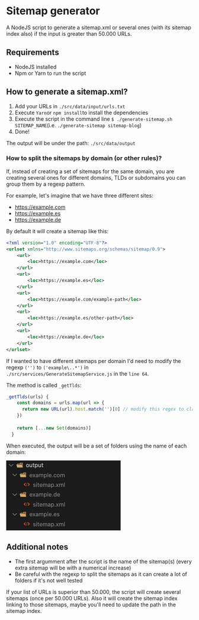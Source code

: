 # Sitemap generator
A NodeJS script to generate a sitemap.xml or several ones (with its sitemap index also) if the input is greater than 50.000 URLs.

## Requirements
* NodeJS installed
* Npm or Yarn to run the script

## How to generate a sitemap.xml?
1. Add your URLs in `./src/data/input/urls.txt`
2. Execute `Yarn`or `npm install`to install the dependencies
3. Execute the script in the command line `$ ./generate-sitemap.sh SITEMAP_NAME`(i.e. `./generate-sitemap sitemap-blog`)
4. Done!

The output will be under the path: `./src/data/output`

### How to split the sitemaps by domain (or other rules)?
If, instead of creating a set of sitemaps for the same domain, you are creating several ones for different domains, TLDs or subdomains you can group them by a regexp pattern.

For example, let's imagine that we have three different sites:
* https://example.com
* https://example.es
* https://example.de

By default it will create a sitemap like this:

```xml
<?xml version="1.0" encoding="UTF-8"?>
<urlset xmlns="http://www.sitemaps.org/schemas/sitemap/0.9">
	<url>
		<loc>https://example.com</loc>
	</url>
	<url>
		<loc>https://example.es</loc>
	</url>
	<url>
		<loc>https://example.com/example-path</loc>
	</url>
	<url>
		<loc>https://example.es/other-path</loc>
	</url>
	<url>
		<loc>https://example.de</loc>
	</url>
</urlset>
```

If I wanted to have different sitemaps per domain I'd need to modify the regexp `('')` to `('example\..*')` in `./src/services/GenerateSitemapService.js` in the `line 64`. 

The method is called `_getTlds`:
```js
_getTlds(urls) {
    const domains = urls.map(url => {
      return new URL(url).host.match('')[0] // modify this regex to classify the urls in directories
    })

    return [...new Set(domains)]
  }
```

When executed, the output will be a set of folders using the name of each domain:

![Screenshot](multiple-sitemap-example.png)


## Additional notes
* The first argumment after the script is the name of the sitemap(s) (every extra sitemap will be with a numerical increase)
* Be careful with the regexp to split the sitemaps as it can create a lot of folders if it's not well tested

If your list of URLs is superior than 50.000, the script will create several sitemaps (once per 50.000 URLs). Also it will create the sitemap index linking to those sitemaps, maybe you'll need to update the path in the sitemap index.
